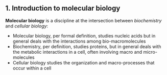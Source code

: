 ## 1. Introduction to molecular biology

**Molecular biology** is a discipline at the intersection between *biochemistry* and *cellular biology*:

- Molecular biology, per formal definition, studies nucleic acids but in general deals with the interactions among bio-macromolecules
- Biochemistry, per definition, studies proteins, but in general deals with the metabolic interactions in a cell, often involving macro and micro-molecules
- Cellular biology studies the organization and macro-processes that occur within a cell